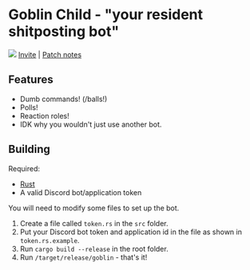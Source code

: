 Goblin Child - "your resident shitposting bot"
===

![](https://img.shields.io/badge/15-servers-blueviolet)
[Invite](https://discord.com/oauth2/authorize?client_id=763525517931839520&permissions=8&scope=bot%20applications.commands) | [Patch notes](patch_notes.md)

Features
---
- Dumb commands! (/balls!)
- Polls!
- Reaction roles!
- IDK why you wouldn't just use another bot.

Building
---

Required:
- [Rust](https://rust-lang.org)
- A valid Discord bot/application token

You will need to modify some files to set up the bot.  
1. Create a file called `token.rs` in the `src` folder.
2. Put your Discord bot token and application id in the file as shown in `token.rs.example`.
3. Run `cargo build --release` in the root folder.
4. Run `/target/release/goblin` - that's it!

